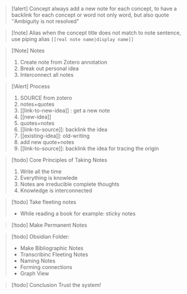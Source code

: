 >[!alert] Concept
>always add a new note for each concept, to have a backlink for each concept or word
>not only word, but also quote
>''Ambiguity is not resolved"

>[!note] Alias
>when the concept title does not match to note sentence, use piping alias
> ```[[real note name|display name]] ```

>[!Note] Notes
>1. Create note from Zotero annotation
>2. Break out personal idea
>3. Interconnect all notes

>[!Alert] Process
>1. SOURCE from zotero
>	1. notes+quotes 
>	2. [[link-to-new-idea]] : get a new note
>2. [[new-idea]]
>	1. quotes+notes
>	2. [[link-to-source]]: backlink the idea
>3. [[existing-idea]]: old-writing
>	1. add new quote+notes
>	2. [[link-to-source]]: backlink the idea for tracing the origin

>[!todo] Core Principles of Taking Notes 
>1. Write all the time 
>2. Everything is knowlede 
>3. Notes are irreducible complete thoughts 
>4. Knowledge is interconnected 


>[!todo] Take fleeting notes 
>- While reading a book for example: sticky notes 


>[!todo] Make Permanent Notes 


>[!todo] Obsidian Folder: 
>- Make Bibliographic Notes 
>- Transcribinc Fleeting Notes 
>- Naming Notes 
>- Forming connections 
>- Graph View 


>[!todo] Conclusion
>Trust the system!

